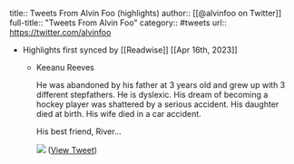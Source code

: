 title:: Tweets From Alvin Foo (highlights)
author:: [[@alvinfoo on Twitter]]
full-title:: "Tweets From Alvin Foo"
category:: #tweets
url:: https://twitter.com/alvinfoo

- Highlights first synced by [[Readwise]] [[Apr 16th, 2023]]
	- Keeanu Reeves 
	  
	  He was abandoned by his father at 3 years old and grew up with 3 different stepfathers. He is dyslexic. His dream of becoming a hockey player was shattered by a serious accident. His daughter died at birth. His wife died in a car accident.
	  
	  His best friend, River… 
	  
	  ![](https://pbs.twimg.com/media/FtzsQolaEAAwddM.jpg) ([View Tweet](https://twitter.com/alvinfoo/status/1647451340199849984))